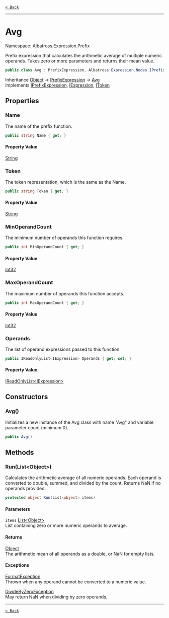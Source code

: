 [`< Back`](../../../)

---

# Avg

Namespace: Albatross.Expression.Prefix

Prefix expression that calculates the arithmetic average of multiple numeric operands.
 Takes zero or more parameters and returns their mean value.

```csharp
public class Avg : PrefixExpression, Albatross.Expression.Nodes.IPrefixExpression, Albatross.Expression.Nodes.IExpression, Albatross.Expression.Nodes.IToken
```

Inheritance [Object](https://docs.microsoft.com/en-us/dotnet/api/system.object) → [PrefixExpression](./albatross/expression/prefix/prefixexpression) → [Avg](./albatross/expression/prefix/avg)<br>
Implements [IPrefixExpression](./albatross/expression/nodes/iprefixexpression), [IExpression](./albatross/expression/nodes/iexpression), [IToken](./albatross/expression/nodes/itoken)

## Properties

### **Name**

The name of the prefix function.

```csharp
public string Name { get; }
```

#### Property Value

[String](https://docs.microsoft.com/en-us/dotnet/api/system.string)<br>

### **Token**

The token representation, which is the same as the Name.

```csharp
public string Token { get; }
```

#### Property Value

[String](https://docs.microsoft.com/en-us/dotnet/api/system.string)<br>

### **MinOperandCount**

The minimum number of operands this function requires.

```csharp
public int MinOperandCount { get; }
```

#### Property Value

[Int32](https://docs.microsoft.com/en-us/dotnet/api/system.int32)<br>

### **MaxOperandCount**

The maximum number of operands this function accepts.

```csharp
public int MaxOperandCount { get; }
```

#### Property Value

[Int32](https://docs.microsoft.com/en-us/dotnet/api/system.int32)<br>

### **Operands**

The list of operand expressions passed to this function.

```csharp
public IReadOnlyList<IExpression> Operands { get; set; }
```

#### Property Value

[IReadOnlyList&lt;IExpression&gt;](https://docs.microsoft.com/en-us/dotnet/api/system.collections.generic.ireadonlylist-1)<br>

## Constructors

### **Avg()**

Initializes a new instance of the Avg class with name "Avg" and variable parameter count (minimum 0).

```csharp
public Avg()
```

## Methods

### **Run(List&lt;Object&gt;)**

Calculates the arithmetic average of all numeric operands.
 Each operand is converted to double, summed, and divided by the count. Returns NaN if no operands provided.

```csharp
protected object Run(List<object> items)
```

#### Parameters

`items` [List&lt;Object&gt;](https://docs.microsoft.com/en-us/dotnet/api/system.collections.generic.list-1)<br>
List containing zero or more numeric operands to average.

#### Returns

[Object](https://docs.microsoft.com/en-us/dotnet/api/system.object)<br>
The arithmetic mean of all operands as a double, or NaN for empty lists.

#### Exceptions

[FormatException](https://docs.microsoft.com/en-us/dotnet/api/system.formatexception)<br>
Thrown when any operand cannot be converted to a numeric value.

[DivideByZeroException](https://docs.microsoft.com/en-us/dotnet/api/system.dividebyzeroexception)<br>
May return NaN when dividing by zero operands.

---

[`< Back`](../../../)

